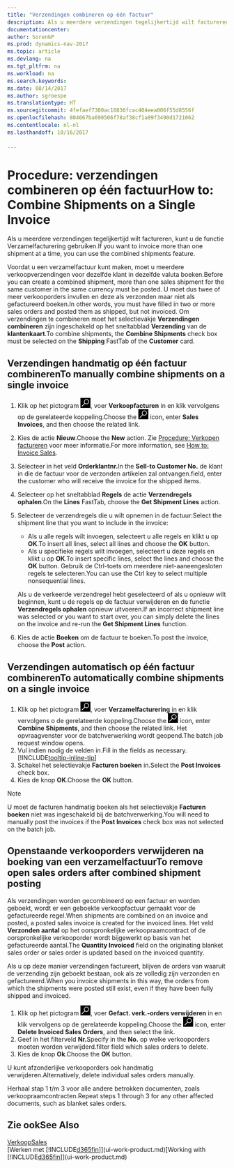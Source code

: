 ```yaml
---
title: "Verzendingen combineren op één factuur"
description: Als u meerdere verzendingen tegelijkertijd wilt factureren, kunt u de functie Verzamelfacturering gebruiken.
documentationcenter: 
author: SorenGP
ms.prod: dynamics-nav-2017
ms.topic: article
ms.devlang: na
ms.tgt_pltfrm: na
ms.workload: na
ms.search.keywords: 
ms.date: 08/14/2017
ms.author: sgroespe
ms.translationtype: HT
ms.sourcegitcommit: 4fefaef7380ac10836fcac404eea006f55d8556f
ms.openlocfilehash: 804667ba690506f78af38cf1a89f3490d1721062
ms.contentlocale: nl-nl
ms.lasthandoff: 10/16/2017

---
```

# <a name="how-to-combine-shipments-on-a-single-invoice"></a><span data-ttu-id="a190b-103">Procedure: verzendingen combineren op één factuur</span><span class="sxs-lookup"><span data-stu-id="a190b-103">How to: Combine Shipments on a Single Invoice</span></span>
<span data-ttu-id="a190b-104">Als u meerdere verzendingen tegelijkertijd wilt factureren, kunt u de functie Verzamelfacturering gebruiken.</span><span class="sxs-lookup"><span data-stu-id="a190b-104">If you want to invoice more than one shipment at a time, you can use the combined shipments feature.</span></span>  

 <span data-ttu-id="a190b-105">Voordat u een verzamelfactuur kunt maken, moet u meerdere verkoopverzendingen voor dezelfde klant in dezelfde valuta boeken.</span><span class="sxs-lookup"><span data-stu-id="a190b-105">Before you can create a combined shipment, more than one sales shipment for the same customer in the same currency must be posted.</span></span> <span data-ttu-id="a190b-106">U moet dus twee of meer verkooporders invullen en deze als verzonden maar niet als gefactureerd boeken.</span><span class="sxs-lookup"><span data-stu-id="a190b-106">In other words, you must have filled in two or more sales orders and posted them as shipped, but not invoiced.</span></span> <span data-ttu-id="a190b-107">Om verzendingen te combineren moet het selectievakje **Verzendingen combineren** zijn ingeschakeld op het sneltabblad **Verzending** van de **klantenkaart**.</span><span class="sxs-lookup"><span data-stu-id="a190b-107">To combine shipments, the **Combine Shipments** check box must be selected on the **Shipping** FastTab of the **Customer** card.</span></span>  

## <a name="to-manually-combine-shipments-on-a-single-invoice"></a><span data-ttu-id="a190b-108">Verzendingen handmatig op één factuur combineren</span><span class="sxs-lookup"><span data-stu-id="a190b-108">To manually combine shipments on a single invoice</span></span>  
1. <span data-ttu-id="a190b-109">Klik op het pictogram ![Zoeken naar pagina of rapport](media/ui-search/search_small.png "pictogram Zoeken naar pagina of rapport"), voer **Verkoopfacturen** in en klik vervolgens op de gerelateerde koppeling.</span><span class="sxs-lookup"><span data-stu-id="a190b-109">Choose the ![Search for Page or Report](media/ui-search/search_small.png "Search for Page or Report icon") icon, enter **Sales Invoices**, and then choose the related link.</span></span>  
2. <span data-ttu-id="a190b-110">Kies de actie **Nieuw**.</span><span class="sxs-lookup"><span data-stu-id="a190b-110">Choose the **New** action.</span></span> <span data-ttu-id="a190b-111">Zie [Procedure: Verkopen factureren](sales-how-invoice-sales.md) voor meer informatie.</span><span class="sxs-lookup"><span data-stu-id="a190b-111">For more information, see [How to: Invoice Sales](sales-how-invoice-sales.md).</span></span>
3. <span data-ttu-id="a190b-112">Selecteer in het veld **Orderklantnr.**</span><span class="sxs-lookup"><span data-stu-id="a190b-112">In the **Sell-to Customer No.**</span></span> <span data-ttu-id="a190b-113">de klant in die de factuur voor de verzonden artikelen zal ontvangen.</span><span class="sxs-lookup"><span data-stu-id="a190b-113">field, enter the customer who will receive the invoice for the shipped items.</span></span>  
4. <span data-ttu-id="a190b-114">Selecteer op het sneltabblad **Regels** de actie **Verzendregels ophalen**.</span><span class="sxs-lookup"><span data-stu-id="a190b-114">On the **Lines** FastTab, choose the **Get Shipment Lines** action.</span></span>  
5. <span data-ttu-id="a190b-115">Selecteer de verzendregels die u wilt opnemen in de factuur:</span><span class="sxs-lookup"><span data-stu-id="a190b-115">Select the shipment line that you want to include in the invoice:</span></span>  

    - <span data-ttu-id="a190b-116">Als u alle regels wilt invoegen, selecteert u alle regels en klikt u op **OK**.</span><span class="sxs-lookup"><span data-stu-id="a190b-116">To insert all lines, select all lines and choose the **OK** button.</span></span>  
    - <span data-ttu-id="a190b-117">Als u specifieke regels wilt invoegen, selecteert u deze regels en klikt u op **OK**.</span><span class="sxs-lookup"><span data-stu-id="a190b-117">To insert specific lines, select the lines and choose the **OK** button.</span></span> <span data-ttu-id="a190b-118">Gebruik de Ctrl-toets om meerdere niet-aaneengesloten regels te selecteren.</span><span class="sxs-lookup"><span data-stu-id="a190b-118">You can use the Ctrl key to select multiple nonsequential lines.</span></span>  

    <span data-ttu-id="a190b-119">Als u de verkeerde verzendregel hebt geselecteerd of als u opnieuw wilt beginnen, kunt u de regels op de factuur verwijderen en de functie **Verzendregels ophalen** opnieuw uitvoeren.</span><span class="sxs-lookup"><span data-stu-id="a190b-119">If an incorrect shipment line was selected or you want to start over, you can simply delete the lines on the invoice and re-run the **Get Shipment Lines** function.</span></span>  
7. <span data-ttu-id="a190b-120">Kies de actie **Boeken** om de factuur te boeken.</span><span class="sxs-lookup"><span data-stu-id="a190b-120">To post the invoice, choose the **Post** action.</span></span>  

## <a name="to-automatically-combine-shipments-on-a-single-invoice"></a><span data-ttu-id="a190b-121">Verzendingen automatisch op één factuur combineren</span><span class="sxs-lookup"><span data-stu-id="a190b-121">To automatically combine shipments on a single invoice</span></span>  
1. <span data-ttu-id="a190b-122">Klik op het pictogram ![Zoeken naar pagina of rapport](media/ui-search/search_small.png "pictogram Zoeken naar pagina of rapport"), voer **Verzamelfacturering** in en klik vervolgens o de gerelateerde koppeling.</span><span class="sxs-lookup"><span data-stu-id="a190b-122">Choose the ![Search for Page or Report](media/ui-search/search_small.png "Search for Page or Report icon") icon, enter **Combine Shipments**, and then choose the related link.</span></span> <span data-ttu-id="a190b-123">Het opvraagvenster voor de batchverwerking wordt geopend.</span><span class="sxs-lookup"><span data-stu-id="a190b-123">The batch job request window opens.</span></span>  
2. <span data-ttu-id="a190b-124">Vul indien nodig de velden in.</span><span class="sxs-lookup"><span data-stu-id="a190b-124">Fill in the fields as necessary.</span></span> [!INCLUDE[tooltip-inline-tip](includes/tooltip-inline-tip_md.md)]
3. <span data-ttu-id="a190b-125">Schakel het selectievakje **Facturen boeken** in.</span><span class="sxs-lookup"><span data-stu-id="a190b-125">Select the **Post Invoices** check box.</span></span>  
4.  <span data-ttu-id="a190b-126">Kies de knop **OK**.</span><span class="sxs-lookup"><span data-stu-id="a190b-126">Choose the **OK** button.</span></span>  

> [!NOTE]  
>  <span data-ttu-id="a190b-127">U moet de facturen handmatig boeken als het selectievakje **Facturen boeken** niet was ingeschakeld bij de batchverwerking.</span><span class="sxs-lookup"><span data-stu-id="a190b-127">You will need to manually post the invoices if the **Post Invoices** check box was not selected on the batch job.</span></span>  

## <a name="to-remove-open-sales-orders-after-combined-shipment-posting"></a><span data-ttu-id="a190b-128">Openstaande verkooporders verwijderen na boeking van een verzamelfactuur</span><span class="sxs-lookup"><span data-stu-id="a190b-128">To remove open sales orders after combined shipment posting</span></span> 
<span data-ttu-id="a190b-129">Als verzendingen worden gecombineerd op een factuur en worden geboekt, wordt er een geboekte verkoopfactuur gemaakt voor de gefactureerde regel.</span><span class="sxs-lookup"><span data-stu-id="a190b-129">When shipments are combined on an invoice and posted, a posted sales invoice is created for the invoiced lines.</span></span> <span data-ttu-id="a190b-130">Het veld **Verzonden aantal** op het oorspronkelijke verkoopraamcontract of de oorspronkelijke verkooporder wordt bijgewerkt op basis van het gefactureerde aantal.</span><span class="sxs-lookup"><span data-stu-id="a190b-130">The **Quantity Invoiced** field on the originating blanket sales order or sales order is updated based on the invoiced quantity.</span></span>  

<span data-ttu-id="a190b-131">Als u op deze manier verzendingen factureert, blijven de orders van waaruit de verzending zijn geboekt bestaan, ook als ze volledig zijn verzonden en gefactureerd.</span><span class="sxs-lookup"><span data-stu-id="a190b-131">When you invoice shipments in this way, the orders from which the shipments were posted still exist, even if they have been fully shipped and invoiced.</span></span>   

1. <span data-ttu-id="a190b-132">Klik op het pictogram ![Zoeken naar pagina of rapport](media/ui-search/search_small.png "pictogram Zoeken naar pagina of rapport"), voer **Gefact. verk.-orders verwijderen** in en klik vervolgens op de gerelateerde koppeling.</span><span class="sxs-lookup"><span data-stu-id="a190b-132">Choose the ![Search for Page or Report](media/ui-search/search_small.png "Search for Page or Report icon") icon, enter **Delete Invoiced Sales Orders**, and then select the link.</span></span>  
2. <span data-ttu-id="a190b-133">Geef in het filterveld **Nr.**</span><span class="sxs-lookup"><span data-stu-id="a190b-133">Specify in the **No.**</span></span> <span data-ttu-id="a190b-134">op welke verkooporders moeten worden verwijderd.</span><span class="sxs-lookup"><span data-stu-id="a190b-134">filter field which sales orders to delete.</span></span>  
3. <span data-ttu-id="a190b-135">Kies de knop **Ok**.</span><span class="sxs-lookup"><span data-stu-id="a190b-135">Choose the **OK** button.</span></span>  

<span data-ttu-id="a190b-136">U kunt afzonderlijke verkooporders ook handmatig verwijderen.</span><span class="sxs-lookup"><span data-stu-id="a190b-136">Alternatively, delete individual sales orders manually.</span></span>  

<span data-ttu-id="a190b-137">Herhaal stap 1 t/m 3 voor alle andere betrokken documenten, zoals verkoopraamcontracten.</span><span class="sxs-lookup"><span data-stu-id="a190b-137">Repeat steps 1 through 3 for any other affected documents, such as blanket sales orders.</span></span>

## <a name="see-also"></a><span data-ttu-id="a190b-138">Zie ook</span><span class="sxs-lookup"><span data-stu-id="a190b-138">See Also</span></span>  
[<span data-ttu-id="a190b-139">Verkoop</span><span class="sxs-lookup"><span data-stu-id="a190b-139">Sales</span></span>](sales-manage-sales.md)  
<span data-ttu-id="a190b-140">[Werken met [!INCLUDE[d365fin](includes/d365fin_md.md)]](ui-work-product.md)</span><span class="sxs-lookup"><span data-stu-id="a190b-140">[Working with [!INCLUDE[d365fin](includes/d365fin_md.md)]](ui-work-product.md)</span></span>


